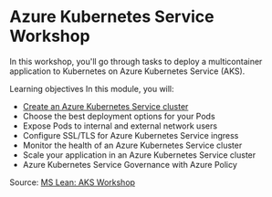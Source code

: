 # Azure Kubernetes Service Workshop

In this workshop, you'll go through tasks to deploy a multicontainer application to Kubernetes on Azure Kubernetes Service (AKS).

Learning objectives
In this module, you will:

* [Create an Azure Kubernetes Service cluster](./lab-1-Create-AKSCluster)
* Choose the best deployment options for your Pods
* Expose Pods to internal and external network users
* Configure SSL/TLS for Azure Kubernetes Service ingress
* Monitor the health of an Azure Kubernetes Service cluster
* Scale your application in an Azure Kubernetes Service cluster
* Azure Kubernetes Service Governance with Azure Policy

Source: [MS Lean: AKS Workshop](https://aksworkshop.io/)
